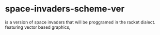 # space-invaders-scheme-ver
is a version of space invaders
that will be proggramed in the racket dialect.
featuring vector based graphics,
